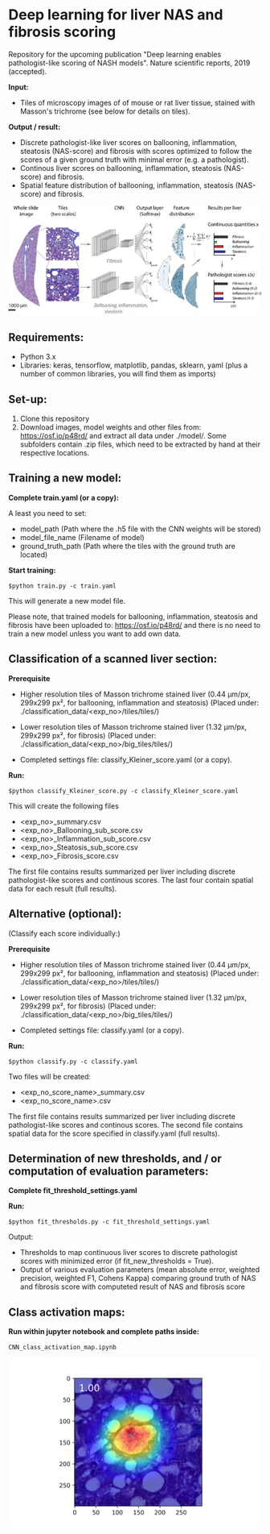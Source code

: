 # Deep learning for liver NAS and fibrosis scoring

Repository for the upcoming publication "Deep learning enables pathologist-like scoring of NASH models". Nature scientific reports, 2019 (accepted).

**Input:**
- Tiles of microscopy images of of mouse or rat liver tissue, stained with Masson's trichrome (see below for details on tiles).

**Output / result:**
- Discrete pathologist-like liver scores on ballooning, inflammation, steatosis (NAS-score) and fibrosis with scores optimized to follow the scores of a given ground truth with minimal error (e.g. a pathologist).
- Continous liver scores on ballooning, inflammation, steatosis (NAS-score) and fibrosis.
- Spatial feature distribution of ballooning, inflammation, steatosis (NAS-score) and fibrosis.

![alt text](https://github.com/FabianHeinemann/Deep_learning_for_liver_NAS_and_fibrosis_scoring/blob/master/image/Fig1_for_GIT.png)

## Requirements:

- Python 3.x
- Libraries: keras, tensorflow, matplotlib, pandas, sklearn, yaml (plus a number of common libraries, you will find them as imports)

## Set-up:

1. Clone this repository
2. Download images, model weights and other files from: https://osf.io/p48rd/ and extract all data under ./model/. Some subfolders contain .zip files, which need to be extracted by hand at their respective locations.

## Training a new model:

**Complete train.yaml (or a copy):** 

A least you need to set:
* model_path (Path where the .h5 file with the CNN weights will be stored)
* model_file_name (Filename of model)
* ground_truth_path (Path where the tiles with the ground truth are located)

**Start training:**
``` 
$python train.py -c train.yaml
```
This will generate a new model file.

Please note, that trained models for ballooning, inflammation, steatosis and fibrosis have been uploaded to: https://osf.io/p48rd/ and there is no need to train a new model unless you want to add own data.
 
## Classification of a scanned liver section:

**Prerequisite**

* Higher resolution tiles of Masson trichrome stained liver (0.44 µm/px, 299x299 px², for ballooning, inflammation and steatosis)
(Placed under: ./classification_data/<exp_no>/tiles/tiles/)

* Lower resolution tiles of Masson trichrome stained liver (1.32 µm/px, 299x299 px², for fibrosis)
(Placed under: ./classification_data/<exp_no>/big_tiles/tiles/)

* Completed settings file: classify_Kleiner_score.yaml (or a copy).

**Run:**
``` 
$python classify_Kleiner_score.py -c classify_Kleiner_score.yaml
```
This will create the following files

* <exp_no>_summary.csv
* <exp_no>_Ballooning_sub_score.csv
* <exp_no>_Inflammation_sub_score.csv
* <exp_no>_Steatosis_sub_score.csv
* <exp_no>_Fibrosis_score.csv

The first file contains results summarized per liver including discrete pathologist-like scores and continous scores. The last four contain spatial data for each result (full results).

## Alternative (optional): 
(Classify each score individually:)

**Prerequisite**

* Higher resolution tiles of Masson trichrome stained liver (0.44 µm/px, 299x299 px², for ballooning, inflammation and steatosis)
(Placed under: ./classification_data/<exp_no>/tiles/tiles/)

* Lower resolution tiles of Masson trichrome stained liver (1.32 µm/px, 299x299 px², for fibrosis)
(Placed under: ./classification_data/<exp_no>/big_tiles/tiles/)

* Completed settings file: classify.yaml (or a copy).

**Run:**
``` 
$python classify.py -c classify.yaml
```
Two files will be created:
* <exp_no_score_name>_summary.csv
* <exp_no_score_name>.csv

The first file contains results summarized per liver including discrete pathologist-like scores and continous scores. The second file contains spatial data for the score specified in classify.yaml (full results).

## Determination of new thresholds, and / or computation of evaluation parameters:

**Complete fit_threshold_settings.yaml**

**Run:**
``` 
$python fit_thresholds.py -c fit_threshold_settings.yaml
```
Output: 

* Thresholds to map continuous liver scores to discrete pathologist scores with minimized error (if fit_new_thresholds = True).
* Output of various evaluation parameters (mean absolute error, weighted precision, weighted F1, Cohens Kappa) comparing ground truth of NAS and fibrosis score with computeted result of NAS and fibrosis score

## Class activation maps:

**Run within jupyter notebook and complete paths inside:**
```
CNN_class_activation_map.ipynb
```
![alt text](https://github.com/FabianHeinemann/Deep_learning_for_liver_NAS_and_fibrosis_scoring/blob/master/class_activation_map_images/test/16_224_606_47_24_cam.png)

